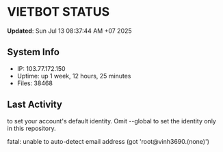# VIETBOT STATUS
**Updated**: Sun Jul 13 08:37:44 AM +07 2025

## System Info
- IP: 103.77.172.150
- Uptime: up 1 week, 12 hours, 25 minutes
- Files: 38468

## Last Activity

to set your account's default identity.
Omit --global to set the identity only in this repository.

fatal: unable to auto-detect email address (got 'root@vinh3690.(none)')
